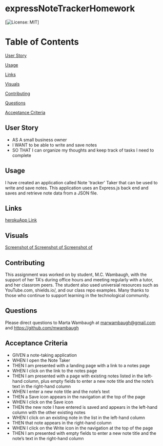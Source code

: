 # expressNoteTrackerHomework
[![License: MIT](https://img.shields.io/badge/license-MIT-blue.svg)]

# Table of Contents 

[User Story](#User-Story)

[Usage](#Usage)

[Links](#Links)

[Visuals](#visuals)

[Contributing](#contributing)

[Questions](#questions)

[Acceptance Criteria](#acceptance-criteria)


## User Story 
* AS A small business owner
* I WANT to be able to write and save notes
* SO THAT I can organize my thoughts and keep track of tasks I need to complete

## Usage 
I have created an application called Note 'tracker' Taker that can be used to write and save notes. This application uses an Express.js back end and saves and retrieve note data from a JSON file.
 
## Links  
[herokuApp Link]()

## Visuals 
[Screenshot of ]( )
[Screenshot of ]( )
[Screenshot of ]()


## Contributing 
This assignment was worked on by student, M.C. Wambaugh, with the support of her TA's during office hours and meeting regularly with a tutor, and her classrom peers. The student also used universial resources such as  YouTube.com, shields.io/, and our class repo examples. Many thanks to those who continue to support learning in the technological community.

## Questions 
Please direct questions to Marta Wambaugh at marwambaugh@gmail.com and https://github.com/mwambaugh 

## Acceptance Criteria 
* GIVEN a note-taking application
* WHEN I open the Note Taker
* THEN I am presented with a landing page with a link to a notes page
* WHEN I click on the link to the notes page
* THEN I am presented with a page with existing notes listed in the left-hand column, plus empty fields to enter a new note title and the note’s text in the right-hand column
* WHEN I enter a new note title and the note’s text
* THEN a Save icon appears in the navigation at the top of the page
* WHEN I click on the Save icon
* THEN the new note I have entered is saved and appears in the left-hand column with the other existing notes
* WHEN I click on an existing note in the list in the left-hand column
* THEN that note appears in the right-hand column
* WHEN I click on the Write icon in the navigation at the top of the page
* THEN I am presented with empty fields to enter a new note title and the note’s text in the right-hand column